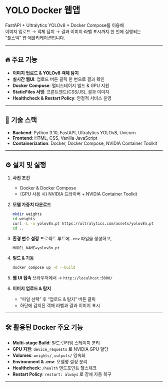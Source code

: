 # YOLO Docker 웹앱

FastAPI + Ultralytics YOLOv8 + Docker Compose를 이용해  
이미지 업로드 → 객체 탐지 → 결과 이미지·라벨 표시까지 한 번에 실행되는  
“풀스택” 웹 애플리케이션입니다.

---

## 🔥 주요 기능

- **이미지 업로드 & YOLOv8 객체 탐지**
- **실시간 웹UI**: 업로드 버튼 클릭 한 번으로 결과 확인
- **Docker Compose**: 멀티스테이지 빌드 & GPU 지원
- **StaticFiles 서빙**: 프론트엔드(CSS/JS), 결과 이미지
- **Healthcheck & Restart Policy**: 안정적 서비스 운영

---

## 🚀 기술 스택

- **Backend**: Python 3.10, FastAPI, Ultralytics YOLOv8, Uvicorn
- **Frontend**: HTML, CSS, Vanilla JavaScript
- **Containerization**: Docker, Docker Compose, NVIDIA Container Toolkit

---

## ⚙️ 설치 및 실행

1. **사전 조건**
   - Docker & Docker Compose
   - (GPU 사용 시) NVIDIA 드라이버 + NVIDIA Container Toolkit

2. **모델 가중치 다운로드**
   ```bash
   mkdir weights
   cd weights
   curl -L -o yolov8n.pt https://ultralytics.com/assets/yolov8n.pt
   cd ..
   ```

3. **환경 변수 설정**
   프로젝트 루트에 `.env` 파일을 생성하고,
   ```env
   MODEL_NAME=yolov8n.pt
   ```

4. **빌드 & 기동**
   ```bash
   docker compose up -d --build
   ```

5. **웹 UI 접속**
   브라우저에서 → `http://localhost:5000/`

6. **이미지 업로드 & 탐지**
   - “파일 선택” 후 “업로드 & 탐지” 버튼 클릭
   - 하단에 감지된 객체 라벨과 결과 이미지 표시

---

## 🛠️ 활용된 Docker 주요 기능

- **Multi-stage Build**: 빌드·런타임 스테이지 분리
- **GPU 지원**: `device_requests` 로 NVIDIA GPU 할당
- **Volumes**: `weights/`, `outputs/` 영속화
- **Environment & .env**: 모델명 설정 분리
- **Healthcheck**: `/health` 엔드포인트 헬스체크
- **Restart Policy**: `restart: always` 로 장애 자동 복구

---


